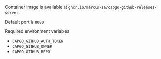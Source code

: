Container image is available at `ghcr.io/marcus-sa/capgo-github-releases-server`.

Default port is `8080`

Required environment variables
- `CAPGO_GITHUB_AUTH_TOKEN`
- `CAPGO_GITHUB_OWNER`
- `CAPGO_GITHUB_REPO`